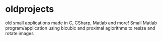 # oldprojects
old small applications made in C, CSharp, Matlab and more!
Small Matlab program/application using bicubic and proximal aglorithms to resize and rotate images
